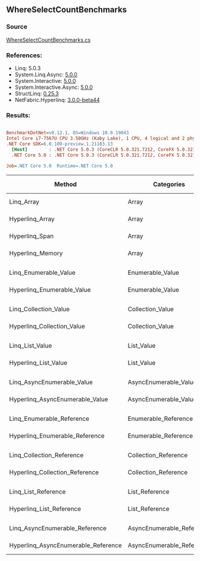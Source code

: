 ﻿## WhereSelectCountBenchmarks

### Source
[WhereSelectCountBenchmarks.cs](../NetFabric.Hyperlinq.Benchmarks/Benchmarks/WhereSelectCountBenchmarks.cs)

### References:
- Linq: 5.0.3
- System.Linq.Async: [5.0.0](https://www.nuget.org/packages/System.Linq.Async/5.0.0)
- System.Interactive: [5.0.0](https://www.nuget.org/packages/System.Interactive/5.0.0)
- System.Interactive.Async: [5.0.0](https://www.nuget.org/packages/System.Interactive.Async/5.0.0)
- StructLinq: [0.25.3](https://www.nuget.org/packages/StructLinq/0.25.3)
- NetFabric.Hyperlinq: [3.0.0-beta44](https://www.nuget.org/packages/NetFabric.Hyperlinq/3.0.0-beta44)

### Results:
``` ini

BenchmarkDotNet=v0.12.1, OS=Windows 10.0.19043
Intel Core i7-7567U CPU 3.50GHz (Kaby Lake), 1 CPU, 4 logical and 2 physical cores
.NET Core SDK=6.0.100-preview.1.21103.13
  [Host]        : .NET Core 5.0.3 (CoreCLR 5.0.321.7212, CoreFX 5.0.321.7212), X64 RyuJIT
  .NET Core 5.0 : .NET Core 5.0.3 (CoreCLR 5.0.321.7212, CoreFX 5.0.321.7212), X64 RyuJIT

Job=.NET Core 5.0  Runtime=.NET Core 5.0  

```
|                              Method |                Categories | Count |       Mean |    Error |   StdDev | Ratio | RatioSD |  Gen 0 | Gen 1 | Gen 2 | Allocated |
|------------------------------------ |-------------------------- |------ |-----------:|---------:|---------:|------:|--------:|-------:|------:|------:|----------:|
|                          Linq_Array |                     Array |   100 |   350.6 ns |  1.76 ns |  1.65 ns |  1.00 |    0.00 | 0.0496 |     - |     - |     104 B |
|                     Hyperlinq_Array |                     Array |   100 |   185.4 ns |  0.64 ns |  0.56 ns |  0.53 |    0.00 |      - |     - |     - |         - |
|                      Hyperlinq_Span |                     Array |   100 |   208.7 ns |  0.57 ns |  0.53 ns |  0.60 |    0.00 |      - |     - |     - |         - |
|                    Hyperlinq_Memory |                     Array |   100 |   235.4 ns |  0.69 ns |  0.61 ns |  0.67 |    0.00 |      - |     - |     - |         - |
|                                     |                           |       |            |          |          |       |         |        |       |       |           |
|               Linq_Enumerable_Value |          Enumerable_Value |   100 | 1,294.6 ns |  4.13 ns |  3.45 ns |  1.00 |    0.00 | 0.0725 |     - |     - |     152 B |
|          Hyperlinq_Enumerable_Value |          Enumerable_Value |   100 |   271.9 ns |  1.40 ns |  1.17 ns |  0.21 |    0.00 |      - |     - |     - |         - |
|                                     |                           |       |            |          |          |       |         |        |       |       |           |
|               Linq_Collection_Value |          Collection_Value |   100 | 1,306.4 ns |  4.39 ns |  3.89 ns |  1.00 |    0.00 | 0.0725 |     - |     - |     152 B |
|          Hyperlinq_Collection_Value |          Collection_Value |   100 |   278.0 ns |  1.46 ns |  1.37 ns |  0.21 |    0.00 |      - |     - |     - |         - |
|                                     |                           |       |            |          |          |       |         |        |       |       |           |
|                     Linq_List_Value |                List_Value |   100 | 1,304.3 ns |  6.10 ns |  5.41 ns |  1.00 |    0.00 | 0.0725 |     - |     - |     152 B |
|                Hyperlinq_List_Value |                List_Value |   100 |   728.3 ns |  2.34 ns |  2.18 ns |  0.56 |    0.00 |      - |     - |     - |         - |
|                                     |                           |       |            |          |          |       |         |        |       |       |           |
|          Linq_AsyncEnumerable_Value |     AsyncEnumerable_Value |   100 | 6,045.1 ns | 13.08 ns | 10.92 ns |  1.00 |    0.00 | 0.0839 |     - |     - |     176 B |
|     Hyperlinq_AsyncEnumerable_Value |     AsyncEnumerable_Value |   100 | 5,979.0 ns | 14.62 ns | 12.21 ns |  0.99 |    0.00 | 0.0992 |     - |     - |     216 B |
|                                     |                           |       |            |          |          |       |         |        |       |       |           |
|           Linq_Enumerable_Reference |      Enumerable_Reference |   100 |   874.9 ns |  3.15 ns |  2.95 ns |  1.00 |    0.00 | 0.0725 |     - |     - |     152 B |
|      Hyperlinq_Enumerable_Reference |      Enumerable_Reference |   100 |   588.4 ns |  2.12 ns |  1.65 ns |  0.67 |    0.00 | 0.0153 |     - |     - |      32 B |
|                                     |                           |       |            |          |          |       |         |        |       |       |           |
|           Linq_Collection_Reference |      Collection_Reference |   100 |   868.3 ns |  5.41 ns |  5.06 ns |  1.00 |    0.00 | 0.0725 |     - |     - |     152 B |
|      Hyperlinq_Collection_Reference |      Collection_Reference |   100 |   597.1 ns |  2.42 ns |  2.26 ns |  0.69 |    0.00 | 0.0153 |     - |     - |      32 B |
|                                     |                           |       |            |          |          |       |         |        |       |       |           |
|                 Linq_List_Reference |            List_Reference |   100 |   888.1 ns |  3.56 ns |  3.15 ns |  1.00 |    0.00 | 0.0725 |     - |     - |     152 B |
|            Hyperlinq_List_Reference |            List_Reference |   100 |   691.4 ns |  2.45 ns |  2.17 ns |  0.78 |    0.00 |      - |     - |     - |         - |
|                                     |                           |       |            |          |          |       |         |        |       |       |           |
|      Linq_AsyncEnumerable_Reference | AsyncEnumerable_Reference |   100 | 5,988.0 ns | 92.53 ns | 77.27 ns |  1.00 |    0.00 | 0.0839 |     - |     - |     176 B |
| Hyperlinq_AsyncEnumerable_Reference | AsyncEnumerable_Reference |   100 | 6,261.3 ns | 31.48 ns | 27.91 ns |  1.05 |    0.02 | 0.1068 |     - |     - |     224 B |
